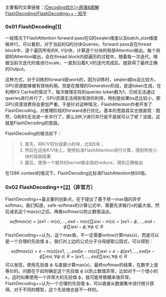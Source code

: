 主要看的文章链接：[[Decoding优化]🔥原理&图解FlashDecoding/FlashDecoding++ - 知乎](https://zhuanlan.zhihu.com/p/696075602)

### 0x01 FlashDecoding[[1]](https://zhuanlan.zhihu.com/p/696075602#ref_1)

一般情况下FlashAttention forward pass在Q的seqlen维度以及batch_size维度做并行。可以看到，对于当前的Q的分块Queries，forward pass会在thread block中，逐个遍历所有的K, V分块，计算逐个分块的局部Attention输出。每个局部的Attention输出，会在thread block内部遍历的过程中，随着每一次迭代，根据当前次迭代的值进行scale，一直到沿着K,V的迭代完成后，就获得了最终正确的Output。

这种方式，对于训练的forward是work的，因为训练时，seqlen或bs会比较大，GPU资源能够被有效地利用。但是在推理的Generation阶段，是逐token生成，在利用KV Cache的情况下，每次推理实际的queries token数为1，已经无法通过queries进行并行了，GPU资源无法得到有效的利用，特别是如果bs还比较小，那GPU资源浪费将会更加严重。于是针对这种情况，FlashAttention作者开发了FlashDecoding，对推理阶段的forward进行优化。基本的思路其实也很直观：既然，Q和BS无法进一步并行了，那么对K,V进行并行是不是就可以了呢？没错，这就是FlashDecoding的思路。

FlashDecoding的做法如下：

> 1. 首先，将K/V切分成更小的块，比如5块；  
> 2. 然后在这些K/V块上，使用标准FlashAttention进行计算，得到所有小块的局部结果  
> 3. 最后，使用一个额外的kernel做全局的reduce，得到正确输出

在128K context的情况下，FlashDecoding比标准FlashAttention快50倍。
### 0x02 FlashDecoding++[[2]](https://zhuanlan.zhihu.com/p/696075602#ref_2)（非官方）

FlashDecoding++最主要的创新点，在于提出了基于统一max值的异步softmax。我们知道，safe-softmax的计算公式中，需要先求每行x的最大值，然后减去这个max(x)之后，再做softmax以防止数值溢出。

$$softmax⁡(x)=[ex1−m(x),…,exd−m(x)]∑iexi−m(x)=[ex1−ϕ,…,exd−ϕ]∑iexi−ϕ,∀ϕ∈R$$FlashDecoding++认为，这个max值，不一定需要online计算max(x)，而是可以是一个合理的先验值 ϕ 。我们对上边的公式分子分母提取公因式，可以得到：

$$softmax⁡(x)=e−m(x)[ex1,…,exd]e−m(x)∑iexi=e−ϕ[ex1,…,exd]e−ϕ∑iexi,∀ϕ∈R=[ex1,…,exd]∑iexi,∀ϕ∈R$$可以发现，使用先验值 ϕ 与直接计算max(x)，最终softmax的结果，在数学上是等价的。问题在于如何确定这个先验值 ϕ 以防止数值异常，比如对于一个很小的x，这时如果使用一个非常大的先验值 ϕ，就可能导致概率值异常。FlashDecoding++认为一个合理的先验值 ϕ，可以直接从数据集中进行统计获得。对于不同的模型，这个先验值也是不一样的。